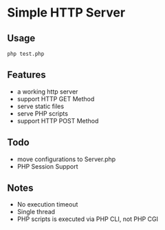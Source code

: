 # Simple HTTP Server

## Usage
```
php test.php
```

## Features
* a working http server
* support HTTP GET Method
* serve static files
* serve PHP scripts
* support HTTP POST Method

## Todo
* move configurations to Server.php
* PHP Session Support

## Notes
* No execution timeout
* Single thread
* PHP scripts is executed via PHP CLI, not PHP CGI

